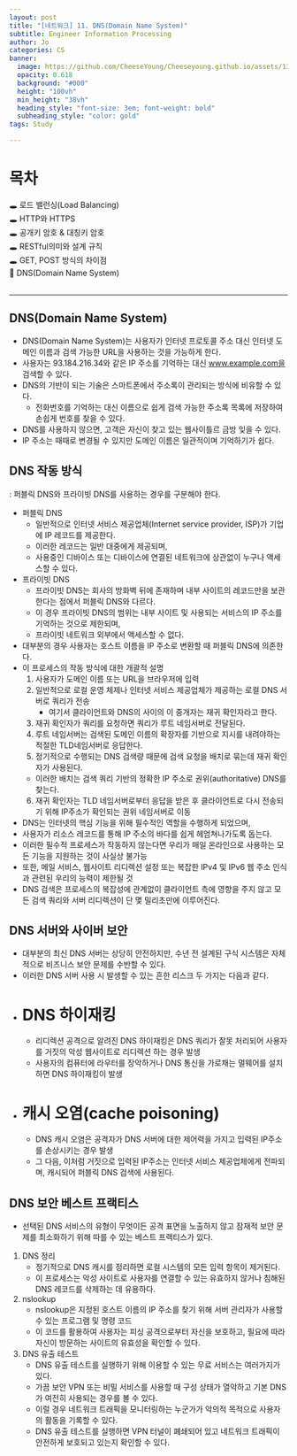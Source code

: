 ```yaml
---
layout: post
title: "[네트워크] 11. DNS(Domain Name System)"
subtitle: Engineer Information Processing
author: Jo
categories: CS
banner:
  image: https://github.com/CheeseYoung/Cheeseyoung.github.io/assets/132384527/d8089474-28f9-4eea-aa09-df591c7090f4
  opacity: 0.618
  background: "#000"
  height: "100vh"
  min_height: "38vh"
  heading_style: "font-size: 3em; font-weight: bold"
  subheading_style: "color: gold"
tags: Study

---
```


# 목차
🕳 로드 밸런싱(Load Balancing) <br>
🕳 HTTP와 HTTPS <br>
🕳 공개키 암호 & 대칭키 암호 <br>
🕳 RESTful의미와 설계 규칙 <br>
🕳 GET, POST 방식의 차이점 <br>
📌 DNS(Domain Name System) <br>
<br>
<hr>



## DNS(Domain Name System)
- DNS(Domain Name System)는 사용자가 인터넷 프로토콜 주소 대신 인터넷 도메인 이름과 검색 가능한 URL을 사용하는 것을 가능하게 한다. 
- 사용자는 93.184.216.34와 같은 IP 주소를 기억하는 대신 www.example.com을 검색할 수 있다.
- DNS의 기반이 되는 기술은 스마트폰에서 주소록이 관리되는 방식에 비유할 수 있다.
  - 전화번호를 기억하는 대신 이름으로 쉽게 검색 가능한 주소록 목록에 저장하여 손쉽게 번호를 찾을 수 있다.
- DNS를 사용하지 않으면, 고객은 자신이 찾고 있는 웹사이틀르 금방 잊을 수 있다.
- IP 주소는 때때로 변경될 수 있지만 도메인 이름은 일관적이며 기억하기가 쉽다.

## DNS 작동 방식
: 퍼블릭 DNS와 프라이빗 DNS를 사용하는 경우를 구분해야 한다.
- 퍼블릭 DNS
  - 일반적으로 인터넷 서비스 제공업체(Internet service provider, ISP)가 기업에 IP 레코드를 제공한다.
  - 이러한 레코드는 일반 대중에게 제공되며,
  - 사용중인 디바이스 또는 디바이스에 연결된 네트워크에 상관없이 누구나 액세스할 수 있다.
- 프라이빗 DNS
  - 프라이빗 DNS는 회사의 방화벽 뒤에 존재하며 내부 사이트의 레코드만을 보관한다는 점에서 퍼블릭 DNS와 다르다.
  - 이 경우 프라이빗 DNS의 범위는 내부 사이트 및 사용되는 서비스의 IP 주소를 기억하는 것으로 제한되며,
  - 프라이빗 네트워크 외부에서 액세스할 수 없다.
- 대부분의 경우 사용자는 호스트 이름을 IP 주소로 변환할 때 퍼블릭 DNS에 의존한다.
- 이 프로세스의 작동 방식에 대한 개괄적 설명
  1. 사용자가 도메인 이름 또는 URL을 브라우저에 입력
  2. 일반적으로 로컬 운영 체제나 인터넷 서비스 제공업체가 제공하는 로컬 DNS 서버로 쿼리가 전송
     - 여기서 클라이언트와 DNS의 사이의 이 중개자는 재귀 확인자라고 한다.
  3. 재귀 확인자가 쿼리를 요청하면 쿼리가 루트 네임서버로 전달된다.
  4. 루트 네임서버는 검색된 도메인 이름의 확장자를 기반으로 지시를 내려야하는 적절한 TLD네임서버로 응답한다.
  5. 정기적으로 수행되는 DNS 검색량 때문에 검색 요청을 배치로 묶는데 재귀 확인자가 사용된다.
    - 이러한 배치는 검색 쿼리 기반의 정확한 IP 주소로 권위(authoritative) DNS를 찾는다.
  6. 재귀 확인자는 TLD 네임서버로부터 응답을 받은 후 클라이언트로 다시 전송되기 위해 IP주소가 확인되는 권위 네임서버로 이동
- DNS는 인터넷의 핵심 기능을 위해 필수적인 역할을 수행하게 되었으며,
- 사용자가 리소스 레코드를 통해 IP 주소의 바다를 쉽게 헤엄쳐나가도록 돕는다.
- 이러한 필수적 프로세스가 작동하지 않는다면 우리가 매일 온라인으로 사용하는 모든 기능을 지원하는 것이 사실상 불가능
- 또한, 메일 서비스, 웹사이트 리디렉션 설정 또는 복잡한 IPv4 및 IPv6 웹 주소 인식과 관련된 우리의 능력이 제한될 것
- DNS 검색은 프로세스의 복잡성에 관계없이 클라이언트 측에 영향을 주지 않고 모든 검색 쿼리와 서버 리디렉션이 단 몇 밀리초만에 이루어진다.

## DNS 서버와 사이버 보안
- 대부분의 최신 DNS 서버는 상당히 안전하지만, 수년 전 설계된 구식 시스템은 자체적으로 비즈니스 보안 문제를 수반할 수 있다.
- 이러한 DNS 서버 사용 시 발생할 수 있는 흔한 리스크 두 가지는 다음과 같다.
- # DNS 하이재킹
  - 리디렉션 공격으로 알려진 DNS 하이재킹은 DNS 쿼리가 잘못 처리되어 사용자를 거짓의 악성 웹사이트로 리디렉션 하는 경우 발생
  - 사용자의 컴퓨터에 라우터를 장악하거나 DNS 통신을 가로채는 멀웨어를 설치하면 DNS 하이재킹이 발생
- # 캐시 오염(cache poisoning)
  - DNS 캐시 오염은 공격자가 DNS 서버에 대한 제어력을 가지고 입력된 IP주소를 손상시키는 경우 발생
  - 그 다음, 이처럼 거짓으로 입력된 IP주소는 인터넷 서비스 제공업체에게 전파되며, 캐시되어 퍼블릭 DNS 검색에 사용된다.

## DNS 보안 베스트 프랙티스
- 선택된 DNS 서비스의 유형이 무엇이든 공격 표면을 노출하지 않고 잠재적 보안 문제를 최소화하기 위해 따를 수 있는 베스트 프랙티스가 있다.

1. DNS 정리
   - 정기적으로 DNS 캐시를 정리하면 로컬 시스템의 모든 입력 항목이 제거된다.
   - 이 프로세스는 악성 사이트로 사용자를 연결할 수 있는 유효하지 않거나 침해된 DNS 레코드를 삭제하는 데 유용하다.
2. nslookup
   - nslookup은 지정된 호스트 이름의 IP 주소를 찾기 위해 서버 관리자가 사용할 수 있는 프로그램 및 명령 코드
   - 이 코드를 활용하여 사용자는 피싱 공격으로부터 자신을 보호하고, 필요에 따라 자신이 방문하는 사이트의 유효성을 확인할 수 있다.
3. DNS 유출 테스트
   - DNS 유출 테스트를 실행하기 위해 이용할 수 있는 무료 서비스는 여러가지가 있다.
   - 가끔 보안 VPN 또는 비밀 서비스를 사용할 때 구성 상태가 열악하고 기본 DNS가 여전히 사용되는 경우를 볼 수 있다.
   - 이럴 경우 네트워크 트래픽을 모니터링하는 누군가가 악의적 목적으로 사용자의 활동을 기록할 수 있다.
   - DNS 유출 테스트를 실행하면 VPN 터널이 폐쇄되어 있고 네트워크 트래픽이 안전하게 보호되고 있는지 확인할 수 있다.













